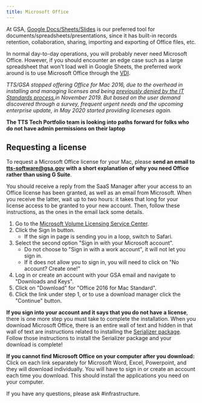 ```yaml
---
title: Microsoft Office
---
```


At GSA, [Google Docs/Sheets/Slides]({{site.baseurl}}/google-drive/) is our preferred tool for documents/spreadsheets/presentations, since it has built-in records retention, collaboration, sharing, importing and exporting of Office files, etc.

In normal day-to-day operations, you will probably never need Microsoft Office. However, if you should encounter an edge case such as a large spreadsheet that won't load well in Google Sheets, the preferred work around is to  use Microsoft Office through the [VDI](http://vdi.anywhere.gsa.gov).

_TTS/GSA stopped offering Office for Mac 2016, due to the overhead in installing and managing licenses and being [previously denied by the IT Standards process](https://ea.gsa.gov/#!/itstandards/1032),in November 2019. But based on the user demand discovered through a survey, frequent urgent needs and the upcoming enterprise update, in May 2020 started providing liceneses again._

**The TTS Tech Portfolio team is looking into paths forward for folks who do not have admin permissions on their laptop**

## Requesting a license

To request a Microsoft Office license for your Mac, please **send an email to <tts-software@gsa.gov> with a short explanation of why you need Office rather than using G Suite**.

You should receive a reply from the SaaS Manager after your access to an Office license has been granted, as well as an email from Microsoft. When you receive the latter, wait up to two hours: it takes that long for your license access to be granted to your new account. Then, follow these instructions, as the ones in the email lack some details.

1.  Go to the [Microsoft Volume Licensing Service Center](https://www.microsoft.com/Licensing/servicecenter/).
1.  Click the Sign In button.
    - If the sign in page is sending you in a loop, switch to Safari.
1.  Select the second option "Sign in with your Microsoft account".
    - Do not choose to "Sign in with a work account", it will not let you sign in.
    - If it does not allow you to sign in, you will need to click on "No account? Create one!"
1.  Log in or create an account with your GSA email and navigate to "Downloads and Keys".
1.  Click on "Download" for "Office 2016 for Mac Standard".
1.  Click the link under step 1, or to use a download manager click the "Continue" button.

**If you sign into your account and it says that you do not have a license**, there is one more step you must take to complete the installation. When you download Microsoft Office, there is an entire wall of text and hidden in that wall of text are instructions related to installing the [Serializer package](https://drive.google.com/file/d/1oOvxzADPTrDo8yV6roOjNwTBmKFoWz0H/view?usp=sharing). Follow those instructions to install the Serializer package and your download is complete!

**If you cannot find Microsoft Office on your computer after you download:** Click on each link separately for Microsoft Word, Excel, Powerpoint, and they will download individually. You will have to sign in or create an account each time you download. This should install the applications you need on your computer.

If you have any questions, please ask #infrastructure.
